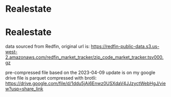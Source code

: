 # Realestate
# Realestate
data sourced from Redfin, original url is:
https://redfin-public-data.s3.us-west-2.amazonaws.com/redfin_market_tracker/zip_code_market_tracker.tsv000.gz

pre-compressed file based on the 2023-04-09 update is on my google drive
file is parquet compressed with brotli:
https://drive.google.com/file/d/1ddu5jAi6Enwz0USXdaV4JJzyctWebHgJ/view?usp=share_link